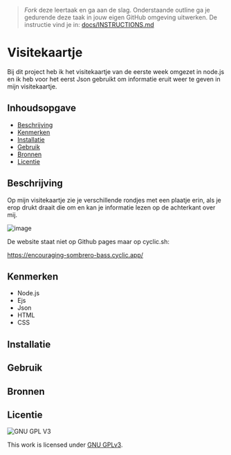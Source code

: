 > _Fork_ deze leertaak en ga aan de slag. Onderstaande outline ga je gedurende deze taak in jouw eigen GitHub omgeving uitwerken. De instructie vind je in: [docs/INSTRUCTIONS.md](docs/INSTRUCTIONS.md)

# Visitekaartje
<!-- Geef je project een titel en schrijf in één zin wat het is -->
Bij dit project heb ik het visitekaartje van de eerste week omgezet in node.js en ik heb voor het eerst Json gebruikt om informatie eruit weer te geven in mijn visitekaartje.


## Inhoudsopgave

  * [Beschrijving](#beschrijving)
  * [Kenmerken](#kenmerken)
  * [Installatie](#installatie)
  * [Gebruik](#gebruik)
  * [Bronnen](#bronnen)
  * [Licentie](#licentie)

## Beschrijving
<!-- In de Beschrijving staat hoe je project er uit ziet, hoe het werkt en wat je er mee kan. -->

Op mijn visitekaartje zie je verschillende rondjes met een plaatje erin, als je erop drukt draait die om en kan je informatie lezen op de achterkant over mij.

<!-- Voeg een mooie poster visual toe 📸 -->

![image](https://user-images.githubusercontent.com/101579892/218068476-bb70da21-3ac3-4298-99be-020d9ee29c1d.png)

<!-- Voeg een link toe naar Github Pages 🌐-->

De website staat niet op Github pages maar op cyclic.sh:

https://encouraging-sombrero-bass.cyclic.app/

## Kenmerken
<!-- Bij Kenmerken staat welke technieken zijn gebruikt en hoe. Wat is de HTML structuur? Wat zijn de belangrijkste dingen in CSS? Wat is er met Javascript gedaan en hoe? Misschien heb je een framwork of library gebruikt? -->

* Node.js
* Ejs
* Json
* HTML
* CSS

## Installatie

## Gebruik

## Bronnen

## Licentie

![GNU GPL V3](https://www.gnu.org/graphics/gplv3-127x51.png)

This work is licensed under [GNU GPLv3](./LICENSE).
